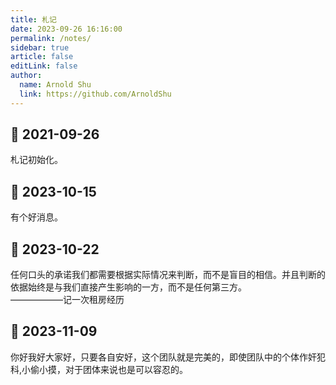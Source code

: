 ```yaml
---
title: 札记
date: 2023-09-26 16:16:00
permalink: /notes/
sidebar: true
article: false
editLink: false
author:
  name: Arnold Shu
  link: https://github.com/ArnoldShu
---
```

## 📅 2021-09-26
札记初始化。

## 📅 2023-10-15
有个好消息。

## 📅 2023-10-22
任何口头的承诺我们都需要根据实际情况来判断，而不是盲目的相信。并且判断的依据始终是与我们直接产生影响的一方，而不是任何第三方。 <br>——————记一次租房经历

## 📅 2023-11-09
你好我好大家好，只要各自安好，这个团队就是完美的，即使团队中的个体作奸犯科,小偷小摸，对于团体来说也是可以容忍的。